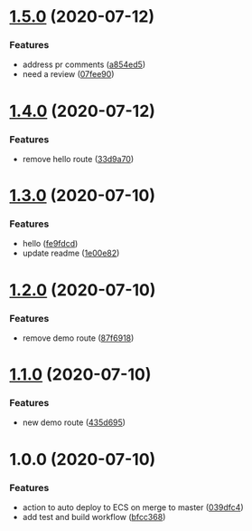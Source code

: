 # [1.5.0](https://github.com/JackOHara/actions-demo/compare/v1.4.0...v1.5.0) (2020-07-12)


### Features

* address pr comments ([a854ed5](https://github.com/JackOHara/actions-demo/commit/a854ed50929f75564465fd5a876bdb3a551d665f))
* need a review ([07fee90](https://github.com/JackOHara/actions-demo/commit/07fee908f15d2381c8ceb57e58892f1020fc2eb7))

# [1.4.0](https://github.com/JackOHara/actions-demo/compare/v1.3.0...v1.4.0) (2020-07-12)


### Features

* remove hello route ([33d9a70](https://github.com/JackOHara/actions-demo/commit/33d9a70d9a9cc2411b58661f6af43fa2fba4a2ae))

# [1.3.0](https://github.com/JackOHara/actions-demo/compare/v1.2.0...v1.3.0) (2020-07-10)


### Features

* hello ([fe9fdcd](https://github.com/JackOHara/actions-demo/commit/fe9fdcd6b8e949d896ab77ae47a262777d436752))
* update readme ([1e00e82](https://github.com/JackOHara/actions-demo/commit/1e00e820ebb66f5ed9781d2e642f2e31a0016229))

# [1.2.0](https://github.com/JackOHara/actions-demo/compare/v1.1.0...v1.2.0) (2020-07-10)


### Features

* remove demo route ([87f6918](https://github.com/JackOHara/actions-demo/commit/87f69184a43fd668f7245bab6848684c7ff9f867))

# [1.1.0](https://github.com/JackOHara/actions-demo/compare/v1.0.0...v1.1.0) (2020-07-10)


### Features

* new demo route ([435d695](https://github.com/JackOHara/actions-demo/commit/435d6956aad27ec45becbdbdc1a582e3b344f42c))

# 1.0.0 (2020-07-10)


### Features

* action to auto deploy to ECS on merge to master ([039dfc4](https://github.com/JackOHara/actions-demo/commit/039dfc482688310774b3a696b48b7e5c05843001))
* add test and build workflow ([bfcc368](https://github.com/JackOHara/actions-demo/commit/bfcc36855afe4f9bac11e3304ac97254d6b6b572))
